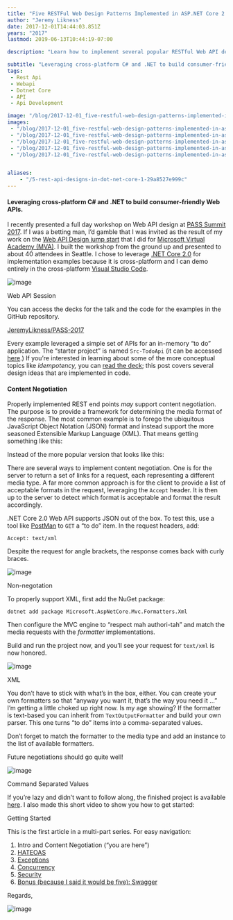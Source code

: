 ```yaml
---
title: "Five RESTFul Web Design Patterns Implemented in ASP.NET Core 2.0 Part 1: Content Negotiation"
author: "Jeremy Likness"
date: 2017-12-01T14:44:03.851Z
years: "2017"
lastmod: 2019-06-13T10:44:19-07:00

description: "Learn how to implement several popular RESTful Web API design patterns like content negotation, HATEOAS, exception handling, and more using ASP .NET Core 2.0."

subtitle: "Leveraging cross-platform C# and .NET to build consumer-friendly Web APIs."
tags:
 - Rest Api 
 - Webapi 
 - Dotnet Core 
 - API 
 - Api Development 

image: "/blog/2017-12-01_five-restful-web-design-patterns-implemented-in-asp.net-core-2.0-part-1-content-negotiation/images/2.png" 
images:
 - "/blog/2017-12-01_five-restful-web-design-patterns-implemented-in-asp.net-core-2.0-part-1-content-negotiation/images/1.jpeg" 
 - "/blog/2017-12-01_five-restful-web-design-patterns-implemented-in-asp.net-core-2.0-part-1-content-negotiation/images/2.png" 
 - "/blog/2017-12-01_five-restful-web-design-patterns-implemented-in-asp.net-core-2.0-part-1-content-negotiation/images/3.png" 
 - "/blog/2017-12-01_five-restful-web-design-patterns-implemented-in-asp.net-core-2.0-part-1-content-negotiation/images/4.png" 
 - "/blog/2017-12-01_five-restful-web-design-patterns-implemented-in-asp.net-core-2.0-part-1-content-negotiation/images/5.gif" 


aliases:
    - "/5-rest-api-designs-in-dot-net-core-1-29a8527e999c"
---
```


#### Leveraging cross-platform C# and .NET to build consumer-friendly Web APIs.

I recently presented a full day workshop on Web API design at [PASS Summit 2017](http://www.pass.org/summit/2017/Live.aspx). If I was a betting man, I’d gamble that I was invited as the result of my work on the [Web API Design jump start](https://mva.microsoft.com/en-US/training-courses/web-api-design-jump-start-8689) that I did for [Microsoft Virtual Academy (MVA)](https://mva.microsoft.com/). I built the workshop from the ground up and presented to about 40 attendees in Seattle. I chose to leverage [.NET Core 2.0](https://jlik.me/b24) for implementation examples because it is cross-platform and I can demo entirely in the cross-platform [Visual Studio Code](https://jlik.me/b25).




![image](/blog/2017-12-01_five-restful-web-design-patterns-implemented-in-asp.net-core-2.0-part-1-content-negotiation/images/1.jpeg)

Web API Session



You can access the decks for the talk and the code for the examples in the GitHub repository.

[JeremyLikness/PASS-2017](https://github.com/JeremyLikness/PASS-2017)


Every example leveraged a simple set of APIs for an in-memory “to do” application. The “starter project” is named `Src-TodoApi` (it can be accessed [here](https://github.com/JeremyLikness/PASS-2017/tree/master/04-REST-Fundamentals/Src-TodoApi).) If you’re interested in learning about some of the more conceptual topics like _idempotency,_ you can [read the deck](https://github.com/JeremyLikness/PASS-2017/tree/master/Decks); this post covers several design ideas that are implemented in code.

#### Content Negotiation

Properly implemented REST end points _may_ support content negotiation. The purpose is to provide a framework for determining the media format of the response. The most common example is to forego the ubiquitous JavaScript Object Notation (JSON) format and instead support the more seasoned Extensible Markup Language (XML). That means getting something like this:




Instead of the more popular version that looks like this:




There are several ways to implement content negotiation. One is for the server to return a set of links for a request, each representing a different media type. A far more common approach is for the client to provide a list of acceptable formats in the request, leveraging the `Accept` header. It is then up to the server to detect which format is acceptable and format the result accordingly.

.NET Core 2.0 Web API supports JSON out of the box. To test this, use a tool like [PostMan](https://www.getpostman.com/) to `GET` a “to do” item. In the request headers, add:

`Accept: text/xml`

Despite the request for angle brackets, the response comes back with curly braces.




![image](/blog/2017-12-01_five-restful-web-design-patterns-implemented-in-asp.net-core-2.0-part-1-content-negotiation/images/2.png)

Non-negotation



To properly support XML, first add the NuGet package:

`dotnet add package Microsoft.AspNetCore.Mvc.Formatters.Xml`

Then configure the MVC engine to “respect mah authori-tah” and match the media requests with the _formatter_ implementations.




Build and run the project now, and you’ll see your request for `text/xml` is now honored.




![image](/blog/2017-12-01_five-restful-web-design-patterns-implemented-in-asp.net-core-2.0-part-1-content-negotiation/images/3.png)

XML



You don’t have to stick with what’s in the box, either. You can create your own formatters so that “anyway you want it, that’s the way you need it …” I’m getting a little choked up right now. Is my age showing? If the formatter is text-based you can inherit from `TextOutputFormatter` and build your own parser. This one turns “to do” items into a comma-separated values.




Don’t forget to match the formatter to the media type and add an instance to the list of available formatters.




Future negotiations should go quite well!




![image](/blog/2017-12-01_five-restful-web-design-patterns-implemented-in-asp.net-core-2.0-part-1-content-negotiation/images/4.png)

Command Separated Values



If you’re lazy and didn’t want to follow along, the finished project is available [here](https://github.com/JeremyLikness/PASS-2017/tree/master/04-REST-Fundamentals/Slide10-TodoApi-CSV). I also made this short video to show you how to get started:




Getting Started



This is the first article in a multi-part series. For easy navigation:

1.  Intro and Content Negotiation (“you are here”)
2.  [HATEOAS](https://blog.jeremylikness.com/5-rest-api-designs-in-dot-net-core-2-ad2f204c2d11)
3.  [Exceptions](https://blog.jeremylikness.com/5-rest-api-designs-in-dot-net-core-3-91ebff38393d)
4.  [Concurrency](https://medium.com/@jeremylikness/5-rest-api-designs-in-dot-net-core-4-8ac863e961e4)
5.  [Security](https://blog.jeremylikness.com/5-rest-api-designs-in-dot-net-core-5-3ee2cf16713e)
6.  [Bonus (because I said it would be five): Swagger](https://blog.jeremylikness.com/5-rest-api-designs-in-dot-net-core-6-9e87cf562241)

Regards,




![image](/blog/2017-12-01_five-restful-web-design-patterns-implemented-in-asp.net-core-2.0-part-1-content-negotiation/images/5.gif)
